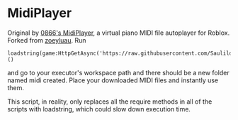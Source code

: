 # MidiPlayer
Original by [0866's MidiPlayer](https://github.com/richie0866/MidiPlayer), a virtual piano MIDI file autoplayer for Roblox.
Forked from [zoeyluau](https://github.com/zoeyluau/MidiPlayer).
Run
```
loadstring(game:HttpGetAsync('https://raw.githubusercontent.com/Saulildo/MidiPlayer/refs/heads/main/src/init.lua'))()
```
and go to your executor's workspace path and there should be a new folder named midi created. Place your downloaded MIDI files and instantly use them.

This script, in reality, only replaces all the require methods in all of the scripts with loadstring, which could slow down execution time.
